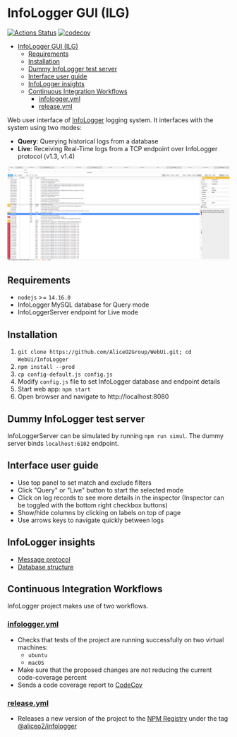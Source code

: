 # InfoLogger GUI (ILG)

[![Actions Status](https://github.com/AliceO2Group/WebUi/workflows/InfoLogger/badge.svg)](https://github.com/AliceO2Group/WebUi/actions)
[![codecov](https://codecov.io/gh/AliceO2Group/WebUi/branch/dev/graph/badge.svg?flag=infologger)](https://codecov.io/gh/AliceO2Group/WebUi)

- [InfoLogger GUI (ILG)](#infologger-gui-ilg)
  - [Requirements](#requirements)
  - [Installation](#installation)
  - [Dummy InfoLogger test server](#dummy-infologger-test-server)
  - [Interface user guide](#interface-user-guide)
  - [InfoLogger insights](#infologger-insights)
  - [Continuous Integration Workflows](#continuous-integration-workflows)
    - [infologger.yml](#infologgeryml)
    - [release.yml](#releaseyml)

Web user interface of [InfoLogger](https://github.com/AliceO2Group/InfoLogger) logging system. It interfaces with the system using two modes:
- **Query**: Querying historical logs from a database
- **Live**: Receiving Real-Time logs from a TCP endpoint over InfoLogger protocol (v1.3, v1.4)

![Screenshot of ILG](docs/screenshot.png)

## Requirements
- `nodejs` >= `14.16.0`
- InfoLogger MySQL database for Query mode
- InfoLoggerServer endpoint for Live mode

## Installation
1. `git clone https://github.com/AliceO2Group/WebUi.git; cd WebUi/InfoLogger`
2. `npm install --prod`
3. `cp config-default.js config.js`
4. Modify `config.js` file to set InfoLogger database and endpoint details
5. Start web app: `npm start`
6. Open browser and navigate to http://localhost:8080

## Dummy InfoLogger test server
InfoLoggerServer can be simulated by running `npm run simul`. The dummy server binds `localhost:6102` endpoint.

## Interface user guide
- Use top panel to set match and exclude filters
- Click "Query" or "Live" button to start the selected mode
- Click on log records to see more details in the inspector (Inspector can be toggled with the bottom right checkbox buttons)
- Show/hide columns by clicking on labels on top of page
- Use arrows keys to navigate quickly between logs

## InfoLogger insights
- [Message protocol](docs/il-protocol.md)
- [Database structure](docs/database-specs.sql)

## Continuous Integration Workflows
InfoLogger project makes use of two workflows.
### [infologger.yml](./../.github/workflows/infologger.yml)
* Checks that tests of the project are running successfully on two virtual machines:
  * `ubuntu`
  * `macOS`
* Make sure that the proposed changes are not reducing the current code-coverage percent
* Sends a code coverage report to [CodeCov](https://codecov.io/gh/AliceO2Group/WebUi)

### [release.yml](../.github/workflows/release.yml)
* Releases a new version of the project to the [NPM Registry](npmjs.com/) under the tag [@aliceo2/infologger](https://www.npmjs.com/package/@aliceo2/infologger)
